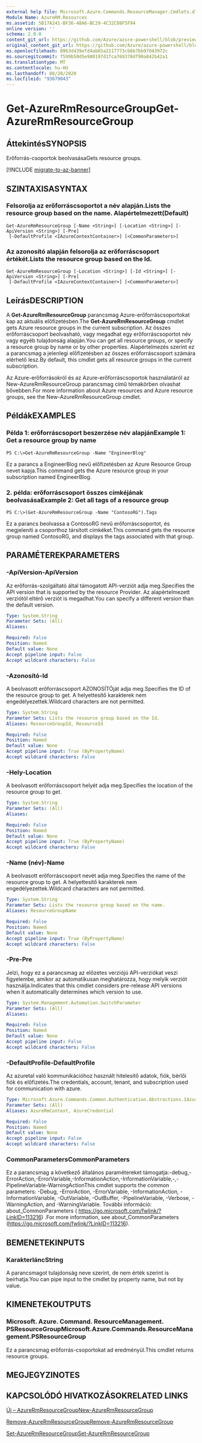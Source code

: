 ```yaml
---
external help file: Microsoft.Azure.Commands.ResourceManager.Cmdlets.dll-Help.xml
Module Name: AzureRM.Resources
ms.assetid: 5B17A241-BF36-48A6-BC29-4C32C08F5F94
online version: ''
schema: 2.0.0
content_git_url: https://github.com/Azure/azure-powershell/blob/preview/src/ResourceManager/Resources/Commands.Resources/help/Get-AzureRmResourceGroup.md
original_content_git_url: https://github.com/Azure/azure-powershell/blob/preview/src/ResourceManager/Resources/Commands.Resources/help/Get-AzureRmResourceGroup.md
ms.openlocfilehash: 0963d439efd4ab65a2117773cb6b7bb97043972c
ms.sourcegitcommit: f599b50d5e980197d1fca769378df90a842b42a1
ms.translationtype: MT
ms.contentlocale: hu-HU
ms.lasthandoff: 08/20/2020
ms.locfileid: "93679043"
---
```

# <span data-ttu-id="547a0-101">Get-AzureRmResourceGroup</span><span class="sxs-lookup"><span data-stu-id="547a0-101">Get-AzureRmResourceGroup</span></span>

## <span data-ttu-id="547a0-102">Áttekintés</span><span class="sxs-lookup"><span data-stu-id="547a0-102">SYNOPSIS</span></span>
<span data-ttu-id="547a0-103">Erőforrás-csoportok beolvasása</span><span class="sxs-lookup"><span data-stu-id="547a0-103">Gets resource groups.</span></span>

[!INCLUDE [migrate-to-az-banner](../../includes/migrate-to-az-banner.md)]

## <span data-ttu-id="547a0-104">SZINTAXISA</span><span class="sxs-lookup"><span data-stu-id="547a0-104">SYNTAX</span></span>

### <span data-ttu-id="547a0-105">Felsorolja az erőforráscsoportot a név alapján.</span><span class="sxs-lookup"><span data-stu-id="547a0-105">Lists the resource group based on the name.</span></span> <span data-ttu-id="547a0-106">Alapértelmezett</span><span class="sxs-lookup"><span data-stu-id="547a0-106">(Default)</span></span>
```
Get-AzureRmResourceGroup [-Name <String>] [-Location <String>] [-ApiVersion <String>] [-Pre]
 [-DefaultProfile <IAzureContextContainer>] [<CommonParameters>]
```

### <span data-ttu-id="547a0-107">Az azonosító alapján felsorolja az erőforráscsoport értékét.</span><span class="sxs-lookup"><span data-stu-id="547a0-107">Lists the resource group based on the Id.</span></span>
```
Get-AzureRmResourceGroup [-Location <String>] [-Id <String>] [-ApiVersion <String>] [-Pre]
 [-DefaultProfile <IAzureContextContainer>] [<CommonParameters>]
```

## <span data-ttu-id="547a0-108">Leírás</span><span class="sxs-lookup"><span data-stu-id="547a0-108">DESCRIPTION</span></span>
<span data-ttu-id="547a0-109">A **Get-AzureRmResourceGroup** parancsmag Azure-erőforráscsoportokat kap az aktuális előfizetésben.</span><span class="sxs-lookup"><span data-stu-id="547a0-109">The **Get-AzureRmResourceGroup** cmdlet gets Azure resource groups in the current subscription.</span></span>
<span data-ttu-id="547a0-110">Az összes erőforráscsoport beolvasható, vagy megadhat egy erőforráscsoportot név vagy egyéb tulajdonság alapján.</span><span class="sxs-lookup"><span data-stu-id="547a0-110">You can get all resource groups, or specify a resource group by name or by other properties.</span></span>
<span data-ttu-id="547a0-111">Alapértelmezés szerint ez a parancsmag a jelenlegi előfizetésben az összes erőforráscsoport számára elérhető lesz.</span><span class="sxs-lookup"><span data-stu-id="547a0-111">By default, this cmdlet gets all resource groups in the current subscription.</span></span>

<span data-ttu-id="547a0-112">Az Azure-erőforrásokról és az Azure-erőforráscsoportok használatáról az New-AzureRmResourceGroup parancsmag című témakörben olvashat bővebben.</span><span class="sxs-lookup"><span data-stu-id="547a0-112">For more information about Azure resources and Azure resource groups, see the New-AzureRmResourceGroup cmdlet.</span></span>

## <span data-ttu-id="547a0-113">Példák</span><span class="sxs-lookup"><span data-stu-id="547a0-113">EXAMPLES</span></span>

### <span data-ttu-id="547a0-114">Példa 1: erőforráscsoport beszerzése név alapján</span><span class="sxs-lookup"><span data-stu-id="547a0-114">Example 1: Get a resource group by name</span></span>
```
PS C:\>Get-AzureRmResourceGroup -Name "EngineerBlog"
```

<span data-ttu-id="547a0-115">Ez a parancs a EngineerBlog nevű előfizetésben az Azure Resource Group nevet kapja.</span><span class="sxs-lookup"><span data-stu-id="547a0-115">This command gets the Azure resource group in your subscription named EngineerBlog.</span></span>

### <span data-ttu-id="547a0-116">2. példa: erőforráscsoport összes címkéjának beolvasása</span><span class="sxs-lookup"><span data-stu-id="547a0-116">Example 2: Get all tags of a resource group</span></span>
```
PS C:\>(Get-AzureRmResourceGroup -Name "ContosoRG").Tags
```

<span data-ttu-id="547a0-117">Ez a parancs beolvassa a ContosoRG nevű erőforráscsoportot, és megjeleníti a csoporthoz társított címkéket.</span><span class="sxs-lookup"><span data-stu-id="547a0-117">This command gets the resource group named ContosoRG, and displays the tags associated with that group.</span></span>

## <span data-ttu-id="547a0-118">PARAMÉTEREK</span><span class="sxs-lookup"><span data-stu-id="547a0-118">PARAMETERS</span></span>

### <span data-ttu-id="547a0-119">-ApiVersion</span><span class="sxs-lookup"><span data-stu-id="547a0-119">-ApiVersion</span></span>
<span data-ttu-id="547a0-120">Az erőforrás-szolgáltató által támogatott API-verziót adja meg.</span><span class="sxs-lookup"><span data-stu-id="547a0-120">Specifies the API version that is supported by the resource Provider.</span></span>
<span data-ttu-id="547a0-121">Az alapértelmezett verziótól eltérő verziót is megadhat.</span><span class="sxs-lookup"><span data-stu-id="547a0-121">You can specify a different version than the default version.</span></span>

```yaml
Type: System.String
Parameter Sets: (All)
Aliases: 

Required: False
Position: Named
Default value: None
Accept pipeline input: False
Accept wildcard characters: False
```

### <span data-ttu-id="547a0-122">-Azonosító</span><span class="sxs-lookup"><span data-stu-id="547a0-122">-Id</span></span>
<span data-ttu-id="547a0-123">A beolvasott erőforráscsoport AZONOSÍTÓját adja meg.</span><span class="sxs-lookup"><span data-stu-id="547a0-123">Specifies the ID of the resource group to get.</span></span>
<span data-ttu-id="547a0-124">A helyettesítő karakterek nem engedélyezettek.</span><span class="sxs-lookup"><span data-stu-id="547a0-124">Wildcard characters are not permitted.</span></span>

```yaml
Type: System.String
Parameter Sets: Lists the resource group based on the Id.
Aliases: ResourceGroupId, ResourceId

Required: False
Position: Named
Default value: None
Accept pipeline input: True (ByPropertyName)
Accept wildcard characters: False
```

### <span data-ttu-id="547a0-125">-Hely</span><span class="sxs-lookup"><span data-stu-id="547a0-125">-Location</span></span>
<span data-ttu-id="547a0-126">A beolvasott erőforráscsoport helyét adja meg.</span><span class="sxs-lookup"><span data-stu-id="547a0-126">Specifies the location of the resource group to get.</span></span>

```yaml
Type: System.String
Parameter Sets: (All)
Aliases: 

Required: False
Position: Named
Default value: None
Accept pipeline input: True (ByPropertyName)
Accept wildcard characters: False
```

### <span data-ttu-id="547a0-127">-Name (név)</span><span class="sxs-lookup"><span data-stu-id="547a0-127">-Name</span></span>
<span data-ttu-id="547a0-128">A beolvasott erőforráscsoport nevét adja meg.</span><span class="sxs-lookup"><span data-stu-id="547a0-128">Specifies the name of the resource group to get.</span></span>
<span data-ttu-id="547a0-129">A helyettesítő karakterek nem engedélyezettek.</span><span class="sxs-lookup"><span data-stu-id="547a0-129">Wildcard characters are not permitted.</span></span>

```yaml
Type: System.String
Parameter Sets: Lists the resource group based on the name.
Aliases: ResourceGroupName

Required: False
Position: Named
Default value: None
Accept pipeline input: True (ByPropertyName)
Accept wildcard characters: False
```

### <span data-ttu-id="547a0-130">-Pre</span><span class="sxs-lookup"><span data-stu-id="547a0-130">-Pre</span></span>
<span data-ttu-id="547a0-131">Jelzi, hogy ez a parancsmag az előzetes verziójú API-verziókat veszi figyelembe, amikor az automatikusan meghatározza, hogy melyik verziót használja.</span><span class="sxs-lookup"><span data-stu-id="547a0-131">Indicates that this cmdlet considers pre-release API versions when it automatically determines which version to use.</span></span>

```yaml
Type: System.Management.Automation.SwitchParameter
Parameter Sets: (All)
Aliases: 

Required: False
Position: Named
Default value: None
Accept pipeline input: False
Accept wildcard characters: False
```

### <span data-ttu-id="547a0-132">-DefaultProfile</span><span class="sxs-lookup"><span data-stu-id="547a0-132">-DefaultProfile</span></span>
<span data-ttu-id="547a0-133">Az azuretal való kommunikációhoz használt hitelesítő adatok, fiók, bérlői fiók és előfizetés.</span><span class="sxs-lookup"><span data-stu-id="547a0-133">The credentials, account, tenant, and subscription used for communication with azure.</span></span>

```yaml
Type: Microsoft.Azure.Commands.Common.Authentication.Abstractions.IAzureContextContainer
Parameter Sets: (All)
Aliases: AzureRmContext, AzureCredential

Required: False
Position: Named
Default value: None
Accept pipeline input: False
Accept wildcard characters: False
```

### <span data-ttu-id="547a0-134">CommonParameters</span><span class="sxs-lookup"><span data-stu-id="547a0-134">CommonParameters</span></span>
<span data-ttu-id="547a0-135">Ez a parancsmag a következő általános paramétereket támogatja:-debug,-ErrorAction,-ErrorVariable,-InformationAction,-InformationVariable,-,-PipelineVariable-WarningAction</span><span class="sxs-lookup"><span data-stu-id="547a0-135">This cmdlet supports the common parameters: -Debug, -ErrorAction, -ErrorVariable, -InformationAction, -InformationVariable, -OutVariable, -OutBuffer, -PipelineVariable, -Verbose, -WarningAction, and -WarningVariable.</span></span> <span data-ttu-id="547a0-136">További információ: about_CommonParameters ( https://go.microsoft.com/fwlink/?LinkID=113216) .</span><span class="sxs-lookup"><span data-stu-id="547a0-136">For more information, see about_CommonParameters (https://go.microsoft.com/fwlink/?LinkID=113216).</span></span>

## <span data-ttu-id="547a0-137">BEMENETEK</span><span class="sxs-lookup"><span data-stu-id="547a0-137">INPUTS</span></span>

### <span data-ttu-id="547a0-138">Karakterlánc</span><span class="sxs-lookup"><span data-stu-id="547a0-138">String</span></span>
<span data-ttu-id="547a0-139">A parancsmagot tulajdonság neve szerint, de nem érték szerint is beírhatja.</span><span class="sxs-lookup"><span data-stu-id="547a0-139">You can pipe input to the cmdlet by property name, but not by value.</span></span>

## <span data-ttu-id="547a0-140">KIMENETEK</span><span class="sxs-lookup"><span data-stu-id="547a0-140">OUTPUTS</span></span>

### <span data-ttu-id="547a0-141">Microsoft. Azure. Command. ResourceManagement. PSResourceGroup</span><span class="sxs-lookup"><span data-stu-id="547a0-141">Microsoft.Azure.Commands.ResourceManagement.PSResourceGroup</span></span>
<span data-ttu-id="547a0-142">Ez a parancsmag erőforrás-csoportokat ad eredményül.</span><span class="sxs-lookup"><span data-stu-id="547a0-142">This cmdlet returns resource groups.</span></span>

## <span data-ttu-id="547a0-143">MEGJEGYZI</span><span class="sxs-lookup"><span data-stu-id="547a0-143">NOTES</span></span>

## <span data-ttu-id="547a0-144">KAPCSOLÓDÓ HIVATKOZÁSOK</span><span class="sxs-lookup"><span data-stu-id="547a0-144">RELATED LINKS</span></span>

[<span data-ttu-id="547a0-145">Új – AzureRmResourceGroup</span><span class="sxs-lookup"><span data-stu-id="547a0-145">New-AzureRmResourceGroup</span></span>](./New-AzureRmResourceGroup.md)

[<span data-ttu-id="547a0-146">Remove-AzureRmResourceGroup</span><span class="sxs-lookup"><span data-stu-id="547a0-146">Remove-AzureRmResourceGroup</span></span>](./Remove-AzureRmResourceGroup.md)

[<span data-ttu-id="547a0-147">Set-AzureRmResourceGroup</span><span class="sxs-lookup"><span data-stu-id="547a0-147">Set-AzureRmResourceGroup</span></span>](./Set-AzureRmResourceGroup.md)


